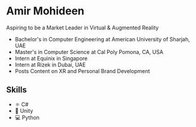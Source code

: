 <!--  [Design and Development](https://github.com/adriantwarog/adriantwarog/blob/master/freeCodeCamp.jpg) -->

# Amir Mohideen
Aspiring to be a Market Leader in Virtual & Augmented Reality
* Bachelor's in Computer Engineering at American University of Sharjah, UAE
* Master's in Computer Science at Cal Poly Pomona, CA, USA
* Intern at Equinix in Singapore
* Intern at Rizek in Dubai, UAE
* Posts Content on XR and Personal Brand Development

## Skills
* ⚛ C#
* 📱 Unity
* 💻 Python

<!--
## Examples of Work
<img src="https://github.com/adriantwarog/adriantwarog/blob/master/covid19.gif" width="512" >
-->
